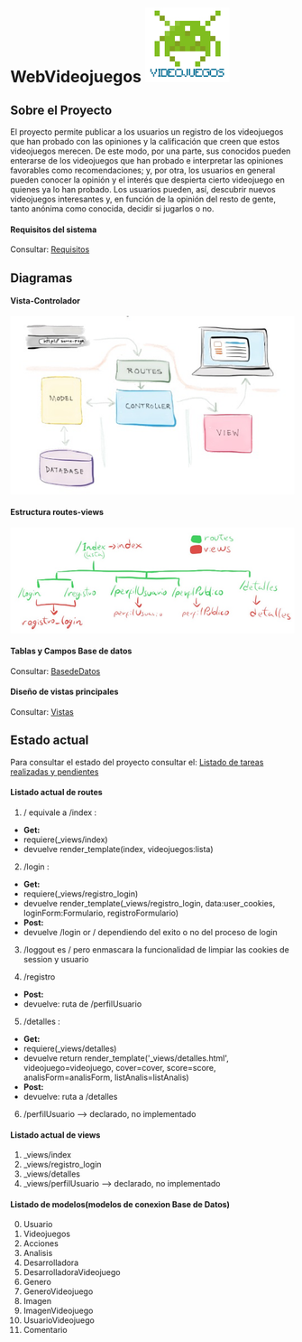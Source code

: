 # WebVideojuegos ![lgoWeb](https://github.com/UNIZAR-30226-2017-05/WebVideojuegos/blob/master/web/proySoftware/static/img/logo.jpg?raw=true)

## Sobre el Proyecto

El proyecto permite publicar a los usuarios un registro de los videojuegos que han probado con las opiniones y la calificación que creen que estos videojuegos merecen. De este modo, por una parte, sus conocidos pueden enterarse de los videojuegos que han probado e interpretar las opiniones favorables como recomendaciones; y, por otra, los usuarios en general pueden conocer la opinión y el interés que despierta cierto videojuego en quienes ya lo han probado. Los usuarios pueden, así, descubrir nuevos videojuegos interesantes y, en función de la opinión del resto de gente, tanto anónima como conocida, decidir si jugarlos o no.

#### Requisitos del sistema
Consultar:
[Requisitos](https://github.com/UNIZAR-30226-2017-05/WebVideojuegos/blob/master/otros/extras/Requisitos_WebVideojuegos.md)

## Diagramas
#### Vista-Controlador
 ![Modelo Vista-Controlador](https://github.com/UNIZAR-30226-2017-05/WebVideojuegos/blob/master/otros/img/m-v-controlador.jpg?raw=true)

#### Estructura routes-views
 ![Routes-Views](https://github.com/UNIZAR-30226-2017-05/WebVideojuegos/blob/master/otros/img/route-view.jpg?raw=true)
 
#### Tablas y Campos Base de datos
Consultar: 
[BasedeDatos](https://github.com/UNIZAR-30226-2017-05/WebVideojuegos/blob/master/otros/extras/BasedeDatos.md)

#### Diseño de vistas principales
Consultar:
[Vistas](https://github.com/UNIZAR-30226-2017-05/WebVideojuegos/blob/master/otros/extras/pantallas.md)

## Estado actual
Para consultar el estado del proyecto consultar el:
[Listado de tareas realizadas y pendientes](https://github.com/UNIZAR-30226-2017-05/WebVideojuegos/blob/master/web/TODO.md)

#### Listado actual de routes
1. / equivale a /index :
 * **Get:**
 * requiere(_views/index)
 * devuelve render_template(index, videojuegos:lista) 
 
2. /login : 
 * **Get:**
 * requiere(_views/registro_login)
 * devuelve render_template(_views/registro_login, data:user_cookies, loginForm:Formulario, registroFormulario) 
 * **Post:**
 * devuelve /login or / dependiendo del exito o no del proceso de login  
 
3. /loggout es / pero enmascara la funcionalidad de limpiar las cookies de session y usuario 

4. /registro
 * **Post:**
 * devuelve: ruta de /perfilUsuario
 
5. /detalles :
 * **Get:**
 * requiere(_views/detalles)
 * devuelve return render_template('_views/detalles.html', videojuego=videojuego, cover=cover, score=score, analisForm=analisForm, listAnalis=listAnalis)
 * **Post:**
 * devuelve: ruta a /detalles

6. /perfilUsuario --> declarado, no implementado

#### Listado actual de views
1. _views/index
2. _views/registro_login
3. _views/detalles
4. _views/perfilUsuario --> declarado, no implementado

#### Listado de modelos(modelos de conexion Base de Datos)
0. Usuario
1. Videojuegos
2. Acciones
3. Analisis
4. Desarrolladora
5. DesarrolladoraVideojuego
6. Genero
7. GeneroVideojuego
8. Imagen
9. ImagenVideojuego
10. UsuarioVideojuego
11. Comentario
